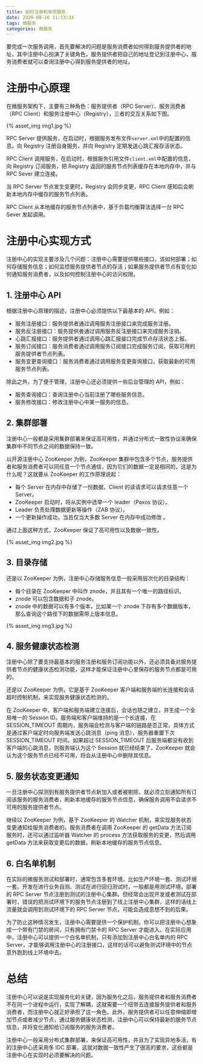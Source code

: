 ```yaml
---
title: 如何注册和发现服务
date: 2020-08-16 11:13:33
tags: 微服务
categories: 微服务
---
```


要完成一次服务调用，首先要解决的问题是服务消费者如何得到服务提供者的地址，其中注册中心扮演了关键角色，服务提供者把自己的地址登记到注册中心，服务消费者就可以查询注册中心得到服务提供者的地址。
# 注册中心原理
在微服务架构下，主要有三种角色：服务提供者（RPC Server）、服务消费者（RPC Client）和服务注册中心（Registry），三者的交互关系如下图。

{% asset_img img1.jpg %}

RPC Server 提供服务，在启动时，根据服务发布文件`server.xml`中的配置的信息，向 Registry 注册自身服务，并向 Registry 定期发送心跳汇报存活状态。

RPC Client 调用服务，在启动时，根据服务引用文件`client.xml`中配置的信息，向 Registry 订阅服务，把 Registry 返回的服务节点列表缓存在本地内存中，并与 RPC Sever 建立连接。

当 RPC Server 节点发生变更时，Registry 会同步变更，RPC Client 感知后会刷新本地内存中缓存的服务节点列表。

RPC Client 从本地缓存的服务节点列表中，基于负载均衡算法选择一台 RPC Sever 发起调用。
# 注册中心实现方式
注册中心的实现主要涉及几个问题：注册中心需要提供哪些接口，该如何部署；如何存储服务信息；如何监控服务提供者节点的存活；如果服务提供者节点有变化如何通知服务消费者，以及如何控制注册中心的访问权限。
## 1. 注册中心 API
根据注册中心原理的描述，注册中心必须提供以下最基本的 API，例如：
* 服务注册接口：服务提供者通过调用服务注册接口来完成服务注册。
* 服务反注册接口：服务提供者通过调用服务反注册接口来完成服务注销。
* 心跳汇报接口：服务提供者通过调用心跳汇报接口完成节点存活状态上报。
* 服务订阅接口：服务消费者通过调用服务订阅接口完成服务订阅，获取可用的服务提供者节点列表。
* 服务变更查询接口：服务消费者通过调用服务变更查询接口，获取最新的可用服务节点列表。

除此之外，为了便于管理，注册中心还必须提供一些后台管理的 API，例如：
* 服务查询接口：查询注册中心当前注册了哪些服务信息。
* 服务修改接口：修改注册中心中某一服务的信息。

## 2. 集群部署
注册中心一般都是采用集群部署来保证高可用性，并通过分布式一致性协议来确保集群中不同节点之间的数据保持一致。

以开源注册中心 ZooKeeper 为例，ZooKeeper 集群中包含多个节点，服务提供者和服务消费者可以同任意一个节点通信，因为它们的数据一定是相同的，这是为什么呢？这就要从 ZooKeeper 的工作原理说起：
* 每个 Server 在内存中存储了一份数据，Client 的读请求可以请求任意一个 Server。
* ZooKeeper 启动时，将从实例中选举一个 leader（Paxos 协议）。
* Leader 负责处理数据更新等操作（ZAB 协议）。
* 一个更新操作成功，当且仅当大多数 Server 在内存中成功修改 。

通过上面这种方式，ZooKeeper 保证了高可用性以及数据一致性。

{% asset_img img2.jpg %}

## 3. 目录存储
还是以 ZooKeeper 为例，注册中心存储服务信息一般采用层次化的目录结构：
* 每个目录在 ZooKeeper 中叫作 znode，并且其有一个唯一的路径标识。
* znode 可以包含数据和子 znode。
* znode 中的数据可以有多个版本，比如某一个 znode 下存有多个数据版本，那么查询这个路径下的数据需带上版本信息。

{% asset_img img3.jpg %}

## 4. 服务健康状态检测
注册中心除了要支持最基本的服务注册和服务订阅功能以外，还必须具备对服务提供者节点的健康状态检测功能，这样才能保证注册中心里保存的服务节点都是可用的。

还是以 ZooKeeper 为例，它是基于 ZooKeeper 客户端和服务端的长连接和会话超时控制机制，来实现服务健康状态检测的。

在 ZooKeeper 中，客户端和服务端建立连接后，会话也随之建立，并生成一个全局唯一的 Session ID。服务端和客户端维持的是一个长连接，在 SESSION_TIMEOUT 周期内，服务端会检测与客户端的链路是否正常，具体方式是通过客户端定时向服务端发送心跳消息（ping 消息），服务器重置下次 SESSION_TIMEOUT 时间。如果超过 SESSION_TIMEOUT 后服务端都没有收到客户端的心跳消息，则服务端认为这个 Session 就已经结束了，ZooKeeper 就会认为这个服务节点已经不可用，将会从注册中心中删除其信息。
## 5. 服务状态变更通知
一旦注册中心探测到有服务提供者节点新加入或者被剔除，就必须立刻通知所有订阅该服务的服务消费者，刷新本地缓存的服务节点信息，确保服务调用不会请求不可用的服务提供者节点。

继续以 ZooKeeper 为例，基于 ZooKeeper 的 Watcher 机制，来实现服务状态变更通知给服务消费者的。服务消费者在调用 ZooKeeper 的 getData 方法订阅服务时，还可以通过监听器 Watcher 的 process 方法获取服务的变更，然后调用 getData 方法来获取变更后的数据，刷新本地缓存的服务节点信息。
## 6. 白名单机制
在实际的微服务测试和部署时，通常包含多套环境，比如生产环境一套、测试环境一套。开发在进行业务自测、测试在进行回归测试时，一般都是用测试环境，部署的 RPC Server 节点注册到测试的注册中心集群。但经常会出现开发或者测试在部署时，错误的把测试环境下的服务节点注册到了线上注册中心集群，这样的话线上流量就会调用到测试环境下的 RPC Server 节点，可能会造成意想不到的后果。

为了防止这种情况发生，注册中心需要提供一个保护机制，你可以把注册中心想象成一个带有门禁的房间，只有拥有门禁卡的 RPC Server 才能进入。在实际应用中，注册中心可以提供一个白名单机制，只有添加到注册中心白名单内的 RPC Server，才能够调用注册中心的注册接口，这样的话可以避免测试环境中的节点意外跑到线上环境中去。
# 总结
注册中心可以说是实现服务化的关键，因为服务化之后，服务提供者和服务消费者不在同一个进程中运行，实现了解耦，这就需要一个纽带去连接服务提供者和服务消费者，而注册中心就正好承担了这一角色。此外，服务提供者可以任意伸缩即增加节点或者减少节点，通过服务健康状态检测，注册中心可以保持最新的服务节点信息，并将变化通知给订阅服务的服务消费者。

注册中心一般采用分布式集群部署，来保证高可用性，并且为了实现异地多活，有的注册中心还采用多 IDC 部署，这就对数据一致性产生了很高的要求，这些都是注册中心在实现时必须要解决的问题。
